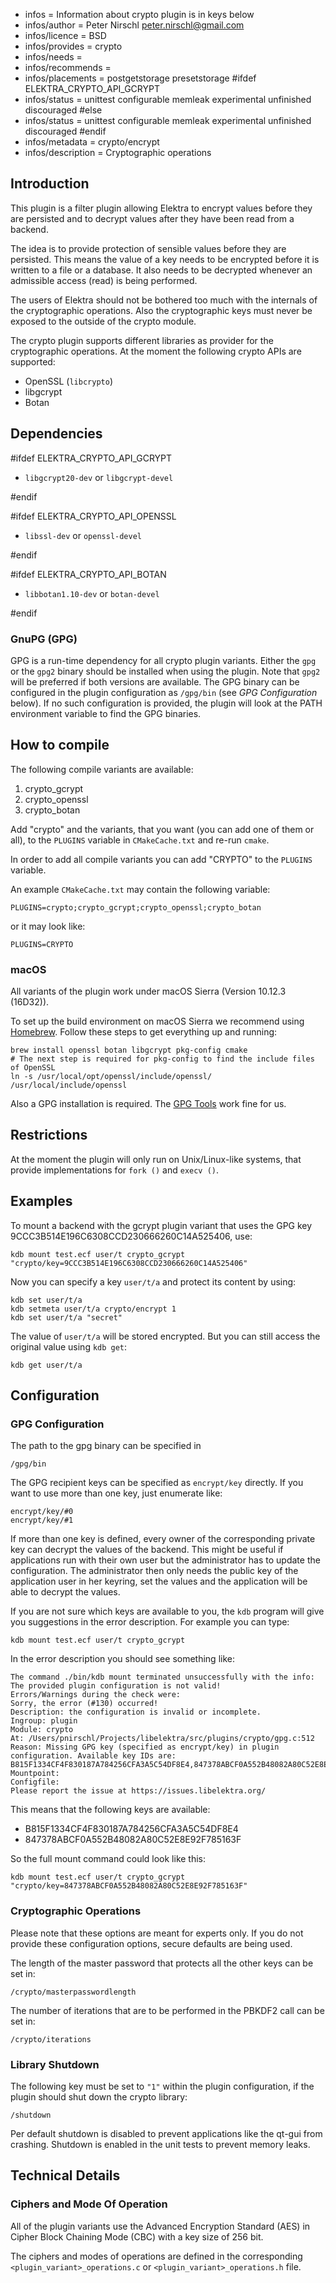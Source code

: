 - infos = Information about crypto plugin is in keys below
- infos/author = Peter Nirschl <peter.nirschl@gmail.com>
- infos/licence = BSD
- infos/provides = crypto
- infos/needs =
- infos/recommends =
- infos/placements = postgetstorage presetstorage
#ifdef ELEKTRA_CRYPTO_API_GCRYPT
- infos/status = unittest configurable memleak experimental unfinished discouraged
#else
- infos/status = unittest configurable memleak experimental unfinished discouraged
#endif
- infos/metadata = crypto/encrypt
- infos/description = Cryptographic operations

## Introduction

This plugin is a filter plugin allowing Elektra to encrypt values before they are
persisted and to decrypt values after they have been read from a backend.

The idea is to provide protection of sensible values before they are persisted.
This means the value of a key needs to be encrypted before it is written to a file or a database.
It also needs to be decrypted whenever an admissible access (read) is being performed.

The users of Elektra should not be bothered too much with the internals of the cryptographic operations.
Also the cryptographic keys must never be exposed to the outside of the crypto module.

The crypto plugin supports different libraries as provider for the cryptographic operations.
At the moment the following crypto APIs are supported:

- OpenSSL (`libcrypto`)
- libgcrypt
- Botan

## Dependencies


#ifdef ELEKTRA_CRYPTO_API_GCRYPT

- `libgcrypt20-dev` or `libgcrypt-devel`

#endif


#ifdef ELEKTRA_CRYPTO_API_OPENSSL

- `libssl-dev` or `openssl-devel`

#endif


#ifdef ELEKTRA_CRYPTO_API_BOTAN

- `libbotan1.10-dev` or `botan-devel`

#endif


### GnuPG (GPG)

GPG is a run-time dependency for all crypto plugin variants.
Either the `gpg` or the `gpg2` binary should be installed when using the plugin.
Note that `gpg2` will be preferred if both versions are available.
The GPG binary can be configured in the plugin configuration as `/gpg/bin` (see _GPG Configuration_ below).
If no such configuration is provided, the plugin will look at the PATH environment variable to find the GPG binaries.

## How to compile

The following compile variants are available:

1. crypto_gcrypt
2. crypto_openssl
3. crypto_botan

Add "crypto" and the variants, that you want (you can add one of them or all), to the `PLUGINS` variable in `CMakeCache.txt` and re-run `cmake`.

In order to add all compile variants you can add "CRYPTO" to the `PLUGINS` variable.

An example `CMakeCache.txt` may contain the following variable:

    PLUGINS=crypto;crypto_gcrypt;crypto_openssl;crypto_botan

or it may look like:

    PLUGINS=CRYPTO

### macOS

All variants of the plugin work under macOS Sierra (Version 10.12.3 (16D32)).

To set up the build environment on macOS Sierra we recommend using [Homebrew](http://brew.sh/).
Follow these steps to get everything up and running:

    brew install openssl botan libgcrypt pkg-config cmake
    # The next step is required for pkg-config to find the include files of OpenSSL
    ln -s /usr/local/opt/openssl/include/openssl/ /usr/local/include/openssl

Also a GPG installation is required. The [GPG Tools](https://gpgtools.org) work fine for us.

## Restrictions

At the moment the plugin will only run on Unix/Linux-like systems, that provide implementations for `fork ()` and `execv ()`.

## Examples

To mount a backend with the gcrypt plugin variant that uses the GPG key 9CCC3B514E196C6308CCD230666260C14A525406, use:

    kdb mount test.ecf user/t crypto_gcrypt "crypto/key=9CCC3B514E196C6308CCD230666260C14A525406"

Now you can specify a key `user/t/a` and protect its content by using:

    kdb set user/t/a
    kdb setmeta user/t/a crypto/encrypt 1
    kdb set user/t/a "secret"

The value of `user/t/a` will be stored encrypted.
But you can still access the original value using `kdb get`:

    kdb get user/t/a

## Configuration

### GPG Configuration

The path to the gpg binary can be specified in

    /gpg/bin

The GPG recipient keys can be specified as `encrypt/key` directly.
If you want to use more than one key, just enumerate like:

    encrypt/key/#0
    encrypt/key/#1

If more than one key is defined, every owner of the corresponding private key can decrypt the values of the backend.
This might be useful if applications run with their own user but the administrator has to update the configuration.
The administrator then only needs the public key of the application user in her keyring, set the values and the application will be able to decrypt the values.

If you are not sure which keys are available to you, the `kdb` program will give you suggestions in the error description.
For example you can type:

    kdb mount test.ecf user/t crypto_gcrypt

In the error description you should see something like:

    The command ./bin/kdb mount terminated unsuccessfully with the info:
    The provided plugin configuration is not valid!
    Errors/Warnings during the check were:
    Sorry, the error (#130) occurred!
    Description: the configuration is invalid or incomplete.
    Ingroup: plugin
    Module: crypto
    At: /Users/pnirschl/Projects/libelektra/src/plugins/crypto/gpg.c:512
    Reason: Missing GPG key (specified as encrypt/key) in plugin configuration. Available key IDs are: B815F1334CF4F830187A784256CFA3A5C54DF8E4,847378ABCF0A552B48082A80C52E8E92F785163F
    Mountpoint:
    Configfile:
    Please report the issue at https://issues.libelektra.org/

This means that the following keys are available:

- B815F1334CF4F830187A784256CFA3A5C54DF8E4
- 847378ABCF0A552B48082A80C52E8E92F785163F

So the full mount command could look like this:

    kdb mount test.ecf user/t crypto_gcrypt "crypto/key=847378ABCF0A552B48082A80C52E8E92F785163F"


### Cryptographic Operations

Please note that these options are meant for experts only.
If you do not provide these configuration options, secure defaults are being used.

The length of the master password that protects all the other keys can be set in:

    /crypto/masterpasswordlength

The number of iterations that are to be performed in the PBKDF2 call can be set in:

    /crypto/iterations

### Library Shutdown

The following key must be set to `"1"` within the plugin configuration,
if the plugin should shut down the crypto library:

    /shutdown

Per default shutdown is disabled to prevent applications like the qt-gui from crashing.
Shutdown is enabled in the unit tests to prevent memory leaks.

## Technical Details

### Ciphers and Mode Of Operation

All of the plugin variants use the Advanced Encryption Standard (AES) in Cipher Block Chaining Mode (CBC) with a key size of 256 bit.

The ciphers and modes of operations are defined in the corresponding `<plugin_variant>_operations.c` or `<plugin_variant>_operations.h` file.
